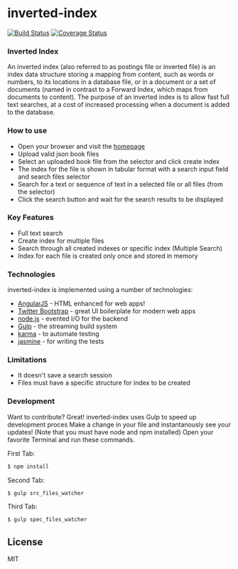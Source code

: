 # inverted-index
[![Build Status](https://travis-ci.org/andela-aolaniran/inverted-index.svg?branch=development)](https://travis-ci.org/andela-aolaniran/inverted-index) [![Coverage Status](https://coveralls.io/repos/github/andela-aolaniran/inverted-index/badge.svg?branch=development)](https://coveralls.io/github/andela-aolaniran/inverted-index?branch=development)

### Inverted Index
An inverted index (also referred to as postings file or inverted file) is an index data structure storing a mapping from content, such as words or numbers, to its locations in a database file, or in a document or a set of documents (named in contrast to a Forward Index, which maps from documents to content). The purpose of an inverted index is to allow fast full text searches, at a cost of increased processing when a document is added to the database.

### How to use
  - Open your browser and visit the [homepage]
  - Upload valid json book files
  - Select an uploaded book file from the selector and click create index
  - The index for the file is shown in tabular format with a search input field and search files selector
  - Search for a text or sequence of text in a selected file or all files (from the selector)
  - Click the search button and wait for the search results to be displayed

### Key Features
 - Full text search
 - Create index for multiple files
 - Search through all created indexes or specific index (Multiple Search)
 - Index for each file is created only once and stored in memory

### Technologies
inverted-index is implemented using a number of technologies:
* [AngularJS] - HTML enhanced for web apps!
* [Twitter Bootstrap] - great UI boilerplate for modern web apps
* [node.js] - evented I/O for the backend
* [Gulp] - the streaming build system
* [karma] - to automate testing
* [jasmine] - for writing the tests

### Limitations
  - It doesn't save a search session
  - Files must have a specific structure for index to be created

### Development
Want to contribute? Great!
inverted-index uses Gulp to speed up development proces
Make a change in your file and instantanously see your updates!
(Note that you must have node and npm installed)
Open your favorite Terminal and run these commands.

First Tab:
```sh
$ npm install
```
Second Tab:
```sh
$ gulp src_files_watcher
```

Third Tab:
```sh
$ gulp spec_files_watcher
```

License
----

MIT

   [homepage]: <https://aolaniran-inverted-index.herokuapp.com/>
   [git-repo-url]: <https://github.com/andela-aolaniran/inverted-index.git>
   [karma]: <https://karma-runner.github.io/>
   [jasmine]: <https://jasmine.github.io/>
   [df1]: <http://daringfireball.net/projects/markdown/>
   [markdown-it]: <https://github.com/markdown-it/markdown-it>
   [Ace Editor]: <http://ace.ajax.org>
   [node.js]: <http://nodejs.org>
   [Twitter Bootstrap]: <http://twitter.github.com/bootstrap/>
   [keymaster.js]: <https://github.com/madrobby/keymaster>
   [jQuery]: <http://jquery.com>
   [@tjholowaychuk]: <http://twitter.com/tjholowaychuk>
   [express]: <http://expressjs.com>
   [AngularJS]: <http://angularjs.org>
   [Gulp]: <http://gulpjs.com>
